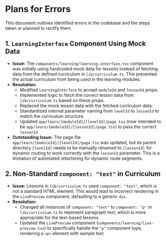 # Plans for Errors

This document outlines identified errors in the codebase and the steps taken or planned to rectify them.

## 1. `LearningInterface` Component Using Mock Data

*   **Issue:** The `components/learning/learning-interface.tsx` component was initially using hardcoded mock data for lessons instead of fetching data from the defined curriculum in `lib/curriculum.ts`. This prevented the actual curriculum from being used in the learning modules.
*   **Resolution:**
    *   Modified `LearningInterface` to accept `moduleId` and `lessonId` props.
    *   Implemented logic to fetch the correct lesson data from `lib/curriculum.ts` based on these props.
    *   Replaced the mock lesson data with the fetched curriculum data.
    *   Standardized internal parameter naming from `levelId` to `lessonId` to match the curriculum structure.
    *   Updated `app/learn/[moduleId]/[levelId]/page.tsx` (now intended to be `app/learn/[moduleId]/[lessonId]/page.tsx`) to pass the correct `lessonId`.
*   **Outstanding Issue:** The page file `app/learn/[moduleId]/[levelId]/page.tsx` was updated, but its parent directory `[levelId]` needs to be manually renamed to `[lessonId]` for dynamic routing to work correctly with the `lessonId` parameter. This is a limitation of automated refactoring for dynamic route segments.

## 2. Non-Standard `component: "text"` in Curriculum

*   **Issue:** Lessons in `lib/curriculum.ts` used `component: "text"`, which is not a standard HTML element. This would lead to incorrect rendering in the `LivePreview` component, defaulting to a generic `div`.
*   **Resolution:**
    *   Changed all instances of `component: "text"` to `component: "p"` in `lib/curriculum.ts` to represent paragraph text, which is more appropriate for the text-based lessons.
    *   Updated the `LivePreview` component (`components/learning/live-preview.tsx`) to specifically handle the `"p"` component type, rendering a `<p>` element with sample text.
